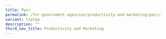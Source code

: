 ```yaml
---
title: Pair
permalink: /for-government-agencies/productivity-and-marketing/pair/
variant: tiptap
description: ""
third_nav_title: Productivity and Marketing
---
```

